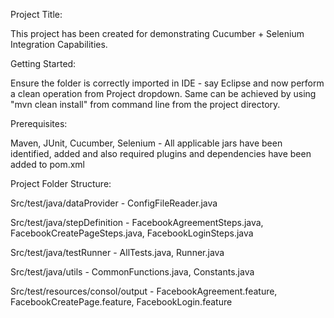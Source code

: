 Project Title:

This project has been created for demonstrating Cucumber + Selenium Integration Capabilities.

Getting Started:

Ensure the folder is correctly imported in IDE - say Eclipse and now perform a clean operation from Project dropdown. Same can be achieved by using "mvn clean install" from command line from the project directory.

Prerequisites:

Maven, JUnit, Cucumber, Selenium - All applicable jars have been identified, added and also required plugins and dependencies have been added to pom.xml

Project Folder Structure:

Src/test/java/dataProvider - ConfigFileReader.java

Src/test/java/stepDefinition - FacebookAgreementSteps.java, FacebookCreatePageSteps.java, FacebookLoginSteps.java

Src/test/java/testRunner - AllTests.java, Runner.java

Src/test/java/utils - CommonFunctions.java, Constants.java

Src/test/resources/consol/output - FacebookAgreement.feature,
 FacebookCreatePage.feature, FacebookLogin.feature

